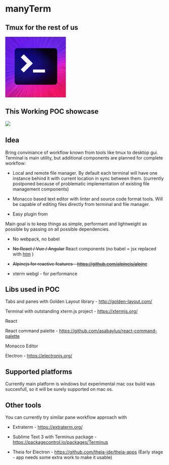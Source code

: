# manyTerm

## Tmux for the rest of us

<img src="./assets/out/terminal.png" style="width: 192px;" />

## This Working POC showcase

![](./assets/pocdemo.gif)

## Idea

Bring conviniance of workflow known from tools like tmux to desktop gui.
Terminal is main utility, but additional components are planned for complete workflow:

- Local and remote file manager.
  By default each terminal will have one instance behind it with current location in sync between them. (currently postponed because of problematic implementation of existing file management components)

- Monacco based text editor with linter and source code format tools.
  Will be capable of editing files directly from terminal and file manager.

- Easy plugin from

Main goal is to keep things as simple, performant and lightweight as possible by passing on all possible dependencies.

- No webpack, no babel

- ~~No React / Vue / Angular~~ React components (no babel = jsx replaced with [htm](https://github.com/developit/htm) )

- ~~Alpinejs for reactive features - https://github.com/alpinejs/alpine~~

- xterm webgl - for performance

## Libs used in POC

Tabs and panes with Golden Layout library - http://golden-layout.com/

Terminal with outstanding xterm.js project - https://xtermjs.org/

React

React command palette - https://github.com/asabaylus/react-command-palette

Monacco Editor

Electron - https://electronjs.org/

## Supported platforms

Currently main platform is windows but experimental mac osx build was succesfull, so it will be surely supported on mac os.

## Other tools

You can currently try similar pane workflow approach with

- Extraterm - https://extraterm.org/

- Sublime Text 3 with Terminus package - https://packagecontrol.io/packages/Terminus

- Theia for Electron - https://github.com/theia-ide/theia-apps
  (Early stage - app needs some extra work to make it usable)
